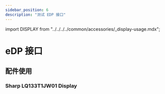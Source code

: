 ```yaml
---
sidebar_position: 6
description: "测试 EDP 接口"
---
```


import DISPLAY from "../../../../common/accessories/\_display-usage.mdx";

# eDP 接口

## 配件使用

### Sharp LQ133T1JW01 Display

<DISPLAY product="Radxa CM3 IO Board" display_connection_img="/img/cm3/cm3-io-edp-display.webp" model="radxa-cm3-io" rsetup_path="../../radxa-os/rsetup#overlays" display_name="Sharp LQ133T1JW01 Display" overlays_title="Enable Sharp LQ133T1JW01 Display" />

